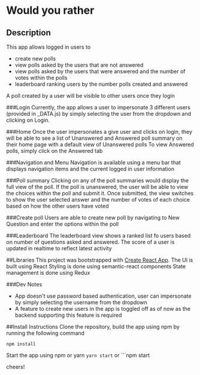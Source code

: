 # Would you rather

## Description
This app allows logged in users to
* create new polls
* view polls asked by the users that are not answered
* view polls asked by the users that were answered and the number of votes within the polls
* leaderboard ranking users by the number polls created and answered

A poll created by a user will be visible to other users once they login

###Login
Currently, the app allows a user to impersonate 3 different users (provided in _DATA.js) by simply selecting the user from the dropdown and clicking on Login.

###Home
Once the user impersonates a give user and clicks on login, they will be able to see a list of Unanswered and Answered poll summary on their home page with a default view of Unanswered polls
To view Answered polls, simply click on the Answered tab

###Navigation and Menu
Navigation is available using a menu bar that displays navigation items and the current logged in user information

###Poll summary
Clicking on any of the poll summaries would display the full view of the poll. If the poll is unanswered, the user will be able to view the choices within the poll and submit it. Once submitted, the view switches to show the user selected answer and the number of votes of each choice based on how the other users have voted

###Create poll
Users are able to create new poll by navigating to New Question and enter the options within the poll

###Leaderboard
The leaderboard view shows a ranked list fo users based on number of questions asked and answered. The score of a user is updated in realtime to reflect latest activity

##Libraries
This project was bootstrapped with [Create React App](https://github.com/facebookincubator/create-react-app).
The UI is built using React
Styling is done using semantic-react components
State management is done using Redux

###Dev Notes
* App doesn't use password based authentication, user can impersonate by simply selecting the username from the dropdown
* A feature to create new users in the app is toggled off as of now as the backend supporting this feature is required

##Install Instructions
Clone the repository, build the app using npm by running the following command
```
npm install
```
Start the app using npm or yarn
```yarn start``` or ```npm start

cheers!